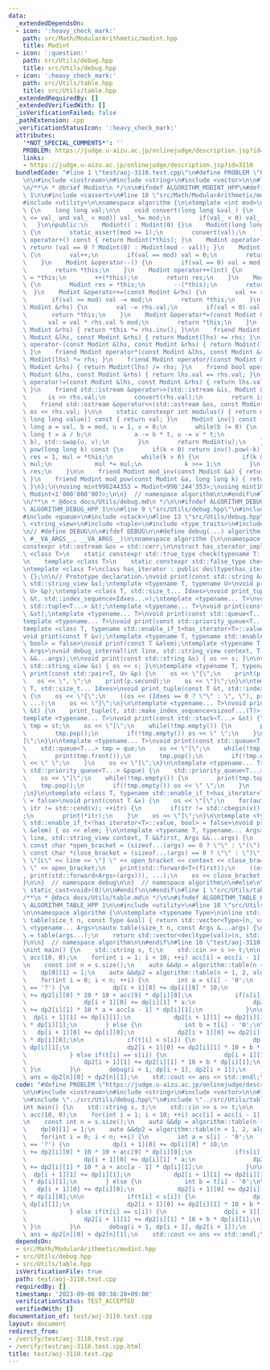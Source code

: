```yaml
---
data:
  _extendedDependsOn:
  - icon: ':heavy_check_mark:'
    path: src/Math/ModularArithmetic/modint.hpp
    title: Modint
  - icon: ':question:'
    path: src/Utils/debug.hpp
    title: src/Utils/debug.hpp
  - icon: ':heavy_check_mark:'
    path: src/Utils/table.hpp
    title: src/Utils/table.hpp
  _extendedRequiredBy: []
  _extendedVerifiedWith: []
  _isVerificationFailed: false
  _pathExtension: cpp
  _verificationStatusIcon: ':heavy_check_mark:'
  attributes:
    '*NOT_SPECIAL_COMMENTS*': ''
    PROBLEM: https://judge.u-aizu.ac.jp/onlinejudge/description.jsp?id=3110
    links:
    - https://judge.u-aizu.ac.jp/onlinejudge/description.jsp?id=3110
  bundledCode: "#line 1 \"test/aoj-3110.test.cpp\"\n#define PROBLEM \"https://judge.u-aizu.ac.jp/onlinejudge/description.jsp?id=3110\"\
    \n\n#include <iostream>\n#include <string>\n#include <vector>\n\n#line 1 \"src/Math/ModularArithmetic/modint.hpp\"\
    \n/**\n * @brief Modint\n */\n\n#ifndef ALGORITHM_MODINT_HPP\n#define ALGORITHM_MODINT_HPP\
    \ 1\n\n#include <cassert>\n#line 10 \"src/Math/ModularArithmetic/modint.hpp\"\n\
    #include <utility>\n\nnamespace algorithm {\n\ntemplate <int mod>\nclass Modint\
    \ {\n    long long val;\n\n    void convert(long long &val_) {\n        if(!(-mod\
    \ <= val_ and val_ < mod)) val_ %= mod;\n        if(val_ < 0) val_ += mod;\n \
    \   }\n\npublic:\n    Modint() : Modint(0) {}\n    Modint(long long val_) : val(val_)\
    \ {\n        static_assert(mod >= 1);\n        convert(val);\n    }\n\n    Modint\
    \ operator+() const { return Modint(*this); }\n    Modint operator-() const {\
    \ return (val == 0 ? Modint(0) : Modint(mod - val)); }\n    Modint &operator++()\
    \ {\n        val++;\n        if(val == mod) val = 0;\n        return *this;\n\
    \    }\n    Modint &operator--() {\n        if(val == 0) val = mod;\n        val--;\n\
    \        return *this;\n    }\n    Modint operator++(int) {\n        Modint res\
    \ = *this;\n        ++(*this);\n        return res;\n    }\n    Modint operator--(int)\
    \ {\n        Modint res = *this;\n        --(*this);\n        return res;\n  \
    \  }\n    Modint &operator+=(const Modint &rhs) {\n        val += rhs.val;\n \
    \       if(val >= mod) val -= mod;\n        return *this;\n    }\n    Modint &operator-=(const\
    \ Modint &rhs) {\n        val -= rhs.val;\n        if(val < 0) val += mod;\n \
    \       return *this;\n    }\n    Modint &operator*=(const Modint &rhs) {\n  \
    \      val = val * rhs.val % mod;\n        return *this;\n    }\n    Modint &operator/=(const\
    \ Modint &rhs) { return *this *= rhs.inv(); }\n\n    friend Modint operator+(const\
    \ Modint &lhs, const Modint &rhs) { return Modint(lhs) += rhs; }\n    friend Modint\
    \ operator-(const Modint &lhs, const Modint &rhs) { return Modint(lhs) -= rhs;\
    \ }\n    friend Modint operator*(const Modint &lhs, const Modint &rhs) { return\
    \ Modint(lhs) *= rhs; }\n    friend Modint operator/(const Modint &lhs, const\
    \ Modint &rhs) { return Modint(lhs) /= rhs; }\n    friend bool operator==(const\
    \ Modint &lhs, const Modint &rhs) { return lhs.val == rhs.val; }\n    friend bool\
    \ operator!=(const Modint &lhs, const Modint &rhs) { return lhs.val != rhs.val;\
    \ }\n    friend std::istream &operator>>(std::istream &is, Modint &rhs) {\n  \
    \      is >> rhs.val;\n        convert(rhs.val);\n        return is;\n    }\n\
    \    friend std::ostream &operator<<(std::ostream &os, const Modint &rhs) { return\
    \ os << rhs.val; }\n\n    static constexpr int modulus() { return mod; }\n   \
    \ long long value() const { return val; }\n    Modint inv() const {\n        long\
    \ long a = val, b = mod, u = 1, v = 0;\n        while(b != 0) {\n            long\
    \ long t = a / b;\n            a -= b * t, u -= v * t;\n            std::swap(a,\
    \ b), std::swap(u, v);\n        }\n        return Modint(u);\n    }\n    Modint\
    \ pow(long long k) const {\n        if(k < 0) return inv().pow(-k);\n        Modint\
    \ res = 1, mul = *this;\n        while(k > 0) {\n            if(k & 1LL) res *=\
    \ mul;\n            mul *= mul;\n            k >>= 1;\n        }\n        return\
    \ res;\n    }\n\n    friend Modint mod_inv(const Modint &a) { return a.inv();\
    \ }\n    friend Modint mod_pow(const Modint &a, long long k) { return a.pow(k);\
    \ }\n};\n\nusing mint998244353 = Modint<998'244'353>;\nusing mint1000000007 =\
    \ Modint<1'000'000'007>;\n\n}  // namespace algorithm\n\n#endif\n#line 1 \"src/Utils/debug.hpp\"\
    \n/**\n * @docs docs/Utils/debug.md\n */\n\n#ifndef ALGORITHM_DEBUG_HPP\n#define\
    \ ALGORITHM_DEBUG_HPP 1\n\n#line 9 \"src/Utils/debug.hpp\"\n#include <iterator>\n\
    #include <queue>\n#include <stack>\n#line 13 \"src/Utils/debug.hpp\"\n#include\
    \ <string_view>\n#include <tuple>\n#include <type_traits>\n#include <utility>\n\
    \n// #define DEBUG\n\n#ifdef DEBUG\n\n#define debug(...) algorithm::debug::debug_internal(__LINE__,\
    \ #__VA_ARGS__, __VA_ARGS__)\n\nnamespace algorithm {\n\nnamespace debug {\n\n\
    constexpr std::ostream &os = std::cerr;\n\nstruct has_iterator_impl {\n    template\
    \ <class T>\n    static constexpr std::true_type check(typename T::iterator *);\n\
    \n    template <class T>\n    static constexpr std::false_type check(...);\n};\n\
    \ntemplate <class T>\nclass has_iterator : public decltype(has_iterator_impl::check<T>(nullptr))\
    \ {};\n\n// Prototype declaration.\nvoid print(const std::string &s);\nvoid print(const\
    \ std::string_view &s);\ntemplate <typename T, typename U>\nvoid print(const std::pair<T,\
    \ U> &p);\ntemplate <class T, std::size_t... Idxes>\nvoid print_tuple(const T\
    \ &t, std::index_sequence<Idxes...>);\ntemplate <typename... T>\nvoid print(const\
    \ std::tuple<T...> &t);\ntemplate <typename... T>\nvoid print(const std::stack<T...>\
    \ &st);\ntemplate <typename... T>\nvoid print(const std::queue<T...> &que);\n\
    template <typename... T>\nvoid print(const std::priority_queue<T...> &pque);\n\
    template <class T, typename std::enable_if_t<has_iterator<T>::value, bool> = false>\n\
    void print(const T &v);\ntemplate <typename T, typename std::enable_if_t<!has_iterator<T>::value,\
    \ bool> = false>\nvoid print(const T &elem);\ntemplate <typename T, typename...\
    \ Args>\nvoid debug_internal(int line, std::string_view context, T &&first, Args\
    \ &&...args);\n\nvoid print(const std::string &s) { os << s; }\n\nvoid print(const\
    \ std::string_view &s) { os << s; }\n\ntemplate <typename T, typename U>\nvoid\
    \ print(const std::pair<T, U> &p) {\n    os << \"{\";\n    print(p.first);\n \
    \   os << \", \";\n    print(p.second);\n    os << \"}\";\n}\n\ntemplate <class\
    \ T, std::size_t... Idxes>\nvoid print_tuple(const T &t, std::index_sequence<Idxes...>)\
    \ {\n    os << \"{\";\n    ((os << (Idxes == 0 ? \"\" : \", \"), print(std::get<Idxes>(t))),\
    \ ...);\n    os << \"}\";\n}\n\ntemplate <typename... T>\nvoid print(const std::tuple<T...>\
    \ &t) {\n    print_tuple(t, std::make_index_sequence<sizeof...(T)>());\n}\n\n\
    template <typename... T>\nvoid print(const std::stack<T...> &st) {\n    std::stack<T...>\
    \ tmp = st;\n    os << \"[\";\n    while(!tmp.empty()) {\n        print(tmp.top());\n\
    \        tmp.pop();\n        if(!tmp.empty()) os << \" \";\n    }\n    os << \"\
    ]\";\n}\n\ntemplate <typename... T>\nvoid print(const std::queue<T...> &que) {\n\
    \    std::queue<T...> tmp = que;\n    os << \"[\";\n    while(!tmp.empty()) {\n\
    \        print(tmp.front());\n        tmp.pop();\n        if(!tmp.empty()) os\
    \ << \" \";\n    }\n    os << \"]\";\n}\n\ntemplate <typename... T>\nvoid print(const\
    \ std::priority_queue<T...> &pque) {\n    std::priority_queue<T...> tmp = pque;\n\
    \    os << \"[\";\n    while(!tmp.empty()) {\n        print(tmp.top());\n    \
    \    tmp.pop();\n        if(!tmp.empty()) os << \" \";\n    }\n    os << \"]\"\
    ;\n}\n\ntemplate <class T, typename std::enable_if_t<has_iterator<T>::value, bool>\
    \ = false>\nvoid print(const T &v) {\n    os << \"[\";\n    for(auto itr = std::cbegin(v);\
    \ itr != std::cend(v); ++itr) {\n        if(itr != std::cbegin(v)) os << \" \"\
    ;\n        print(*itr);\n    }\n    os << \"]\";\n}\n\ntemplate <typename T, typename\
    \ std::enable_if_t<!has_iterator<T>::value, bool> = false>\nvoid print(const T\
    \ &elem) { os << elem; }\n\ntemplate <typename T, typename... Args>\nvoid debug_internal(int\
    \ line, std::string_view context, T &&first, Args &&...args) {\n    constexpr\
    \ const char *open_bracket = (sizeof...(args) == 0 ? \"\" : \"(\");\n    constexpr\
    \ const char *close_bracket = (sizeof...(args) == 0 ? \"\" : \")\");\n    os <<\
    \ \"[L\" << line << \"] \" << open_bracket << context << close_bracket << \":\
    \ \" << open_bracket;\n    print(std::forward<T>(first));\n    ((os << \", \"\
    , print(std::forward<Args>(args))), ...);\n    os << close_bracket << std::endl;\n\
    }\n\n}  // namespace debug\n\n}  // namespace algorithm\n\n#else\n\n#define debug(...)\
    \ static_cast<void>(0)\n\n#endif\n\n#endif\n#line 1 \"src/Utils/table.hpp\"\n\
    /**\n * @docs docs/Utils/table.md\n */\n\n#ifndef ALGORITHM_TABLE_HPP\n#define\
    \ ALGORITHM_TABLE_HPP 1\n\n#include <utility>\n#line 10 \"src/Utils/table.hpp\"\
    \n\nnamespace algorithm {\n\ntemplate <typename Type>\ninline std::vector<Type>\
    \ table(size_t n, const Type &val) { return std::vector<Type>(n, val); }\n\ntemplate\
    \ <typename... Args>\nauto table(size_t n, const Args &...args) {\n    auto val\
    \ = table(args...);\n    return std::vector<decltype(val)>(n, std::move(val));\n\
    }\n\n}  // namespace algorithm\n\n#endif\n#line 10 \"test/aoj-3110.test.cpp\"\n\
    \nint main() {\n    std::string s, t;\n    std::cin >> s >> t;\n\n    std::vector<int>\
    \ acc(10, 0);\n    for(int i = 1; i < 10; ++i) acc[i] = acc[i - 1] + i;\n    debug(acc);\n\
    \n    const int n = s.size();\n    auto &&dp = algorithm::table(n + 1, 2, algorithm::mint1000000007(0));\n\
    \    dp[0][1] = 1;\n    auto &&dp2 = algorithm::table(n + 1, 2, algorithm::mint1000000007(0));\n\
    \    for(int i = 0; i < n; ++i) {\n        int a = s[i] - '0';\n        if(t[i]\
    \ == '?') {\n            dp[i + 1][0] += dp[i][0] * 10;\n            dp2[i + 1][0]\
    \ += dp2[i][0] * 10 * 10 + acc[9] * dp[i][0];\n            if(s[i] != '0') {\n\
    \                dp[i + 1][0] += dp[i][1] * a;\n                dp2[i + 1][0]\
    \ += dp2[i][1] * 10 * a + acc[a - 1] * dp[i][1];\n            }\n\n          \
    \  dp[i + 1][1] += dp[i][1];\n            dp2[i + 1][1] += dp2[i][1] * 10 + a\
    \ * dp[i][1];\n        } else {\n            int b = t[i] - '0';\n\n         \
    \   dp[i + 1][0] += dp[i][0];\n            dp2[i + 1][0] += dp2[i][0] * 10 + b\
    \ * dp[i][0];\n\n            if(t[i] < s[i]) {\n                dp[i + 1][0] +=\
    \ dp[i][1];\n                dp2[i + 1][0] += dp2[i][1] * 10 + b * dp[i][1];\n\
    \            } else if(t[i] == s[i]) {\n                dp[i + 1][1] += dp[i][1];\n\
    \                dp2[i + 1][1] += dp2[i][1] * 10 + b * dp[i][1];\n           \
    \ }\n        }\n        debug(i + 1, dp[i + 1], dp2[i + 1]);\n    }\n\n    auto\
    \ ans = dp2[n][0] + dp2[n][1];\n    std::cout << ans << std::endl;\n}\n"
  code: "#define PROBLEM \"https://judge.u-aizu.ac.jp/onlinejudge/description.jsp?id=3110\"\
    \n\n#include <iostream>\n#include <string>\n#include <vector>\n\n#include \"../src/Math/ModularArithmetic/modint.hpp\"\
    \n#include \"../src/Utils/debug.hpp\"\n#include \"../src/Utils/table.hpp\"\n\n\
    int main() {\n    std::string s, t;\n    std::cin >> s >> t;\n\n    std::vector<int>\
    \ acc(10, 0);\n    for(int i = 1; i < 10; ++i) acc[i] = acc[i - 1] + i;\n    debug(acc);\n\
    \n    const int n = s.size();\n    auto &&dp = algorithm::table(n + 1, 2, algorithm::mint1000000007(0));\n\
    \    dp[0][1] = 1;\n    auto &&dp2 = algorithm::table(n + 1, 2, algorithm::mint1000000007(0));\n\
    \    for(int i = 0; i < n; ++i) {\n        int a = s[i] - '0';\n        if(t[i]\
    \ == '?') {\n            dp[i + 1][0] += dp[i][0] * 10;\n            dp2[i + 1][0]\
    \ += dp2[i][0] * 10 * 10 + acc[9] * dp[i][0];\n            if(s[i] != '0') {\n\
    \                dp[i + 1][0] += dp[i][1] * a;\n                dp2[i + 1][0]\
    \ += dp2[i][1] * 10 * a + acc[a - 1] * dp[i][1];\n            }\n\n          \
    \  dp[i + 1][1] += dp[i][1];\n            dp2[i + 1][1] += dp2[i][1] * 10 + a\
    \ * dp[i][1];\n        } else {\n            int b = t[i] - '0';\n\n         \
    \   dp[i + 1][0] += dp[i][0];\n            dp2[i + 1][0] += dp2[i][0] * 10 + b\
    \ * dp[i][0];\n\n            if(t[i] < s[i]) {\n                dp[i + 1][0] +=\
    \ dp[i][1];\n                dp2[i + 1][0] += dp2[i][1] * 10 + b * dp[i][1];\n\
    \            } else if(t[i] == s[i]) {\n                dp[i + 1][1] += dp[i][1];\n\
    \                dp2[i + 1][1] += dp2[i][1] * 10 + b * dp[i][1];\n           \
    \ }\n        }\n        debug(i + 1, dp[i + 1], dp2[i + 1]);\n    }\n\n    auto\
    \ ans = dp2[n][0] + dp2[n][1];\n    std::cout << ans << std::endl;\n}\n"
  dependsOn:
  - src/Math/ModularArithmetic/modint.hpp
  - src/Utils/debug.hpp
  - src/Utils/table.hpp
  isVerificationFile: true
  path: test/aoj-3110.test.cpp
  requiredBy: []
  timestamp: '2023-09-06 00:38:28+09:00'
  verificationStatus: TEST_ACCEPTED
  verifiedWith: []
documentation_of: test/aoj-3110.test.cpp
layout: document
redirect_from:
- /verify/test/aoj-3110.test.cpp
- /verify/test/aoj-3110.test.cpp.html
title: test/aoj-3110.test.cpp
---
```

